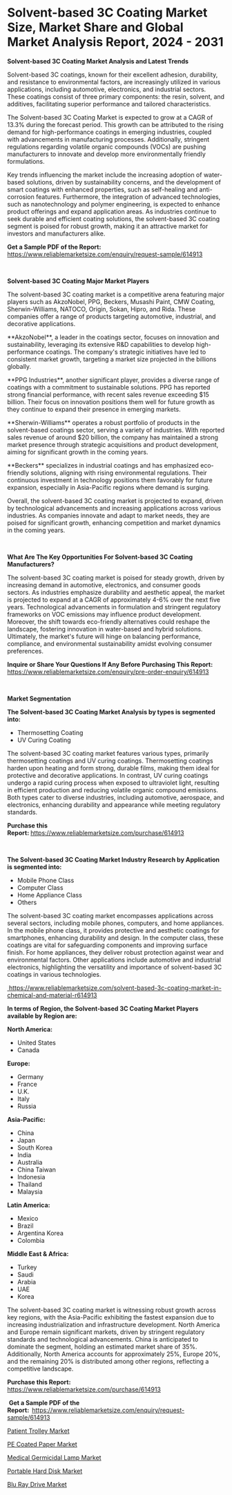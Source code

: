 <p><h1>Solvent-based 3C Coating Market Size, Market Share and Global Market Analysis Report, 2024 - 2031</h1></p><p><strong>Solvent-based 3C Coating Market Analysis and Latest Trends</strong></p>
<p><p>Solvent-based 3C coatings, known for their excellent adhesion, durability, and resistance to environmental factors, are increasingly utilized in various applications, including automotive, electronics, and industrial sectors. These coatings consist of three primary components: the resin, solvent, and additives, facilitating superior performance and tailored characteristics.</p><p>The Solvent-based 3C Coating Market is expected to grow at a CAGR of 13.3% during the forecast period. This growth can be attributed to the rising demand for high-performance coatings in emerging industries, coupled with advancements in manufacturing processes. Additionally, stringent regulations regarding volatile organic compounds (VOCs) are pushing manufacturers to innovate and develop more environmentally friendly formulations.</p><p>Key trends influencing the market include the increasing adoption of water-based solutions, driven by sustainability concerns, and the development of smart coatings with enhanced properties, such as self-healing and anti-corrosion features. Furthermore, the integration of advanced technologies, such as nanotechnology and polymer engineering, is expected to enhance product offerings and expand application areas. As industries continue to seek durable and efficient coating solutions, the solvent-based 3C coating segment is poised for robust growth, making it an attractive market for investors and manufacturers alike.</p></p>
<p><strong>Get a Sample PDF of the Report:&nbsp;</strong> <a href="https://www.reliablemarketsize.com/enquiry/request-sample/614913?utm_campaign=1176&utm_medium=2&utm_source=Github&utm_content=ia&utm_term=01102024&utm_id=solvent-based-3c-coating">https://www.reliablemarketsize.com/enquiry/request-sample/614913</a></p>
<p>&nbsp;</p>
<p><strong>Solvent-based 3C Coating Major Market Players</strong></p>
<p><p>The solvent-based 3C coating market is a competitive arena featuring major players such as AkzoNobel, PPG, Beckers, Musashi Paint, CMW Coating, Sherwin-Williams, NATOCO, Origin, Sokan, Hipro, and Rida. These companies offer a range of products targeting automotive, industrial, and decorative applications.</p><p>**AkzoNobel**, a leader in the coatings sector, focuses on innovation and sustainability, leveraging its extensive R&D capabilities to develop high-performance coatings. The company's strategic initiatives have led to consistent market growth, targeting a market size projected in the billions globally.</p><p>**PPG Industries**, another significant player, provides a diverse range of coatings with a commitment to sustainable solutions. PPG has reported strong financial performance, with recent sales revenue exceeding $15 billion. Their focus on innovation positions them well for future growth as they continue to expand their presence in emerging markets.</p><p>**Sherwin-Williams** operates a robust portfolio of products in the solvent-based coatings sector, serving a variety of industries. With reported sales revenue of around $20 billion, the company has maintained a strong market presence through strategic acquisitions and product development, aiming for significant growth in the coming years.</p><p>**Beckers** specializes in industrial coatings and has emphasized eco-friendly solutions, aligning with rising environmental regulations. Their continuous investment in technology positions them favorably for future expansion, especially in Asia-Pacific regions where demand is surging.</p><p>Overall, the solvent-based 3C coating market is projected to expand, driven by technological advancements and increasing applications across various industries. As companies innovate and adapt to market needs, they are poised for significant growth, enhancing competition and market dynamics in the coming years.</p></p>
<p>&nbsp;</p>
<p><strong>What Are The Key Opportunities For Solvent-based 3C Coating Manufacturers?</strong></p>
<p><p>The solvent-based 3C coating market is poised for steady growth, driven by increasing demand in automotive, electronics, and consumer goods sectors. As industries emphasize durability and aesthetic appeal, the market is projected to expand at a CAGR of approximately 4-6% over the next five years. Technological advancements in formulation and stringent regulatory frameworks on VOC emissions may influence product development. Moreover, the shift towards eco-friendly alternatives could reshape the landscape, fostering innovation in water-based and hybrid solutions. Ultimately, the market's future will hinge on balancing performance, compliance, and environmental sustainability amidst evolving consumer preferences.</p></p>
<p><strong>Inquire or Share Your Questions If Any Before Purchasing This Report:</strong> <a href="https://www.reliablemarketsize.com/enquiry/pre-order-enquiry/614913?utm_campaign=1176&utm_medium=2&utm_source=Github&utm_content=ia&utm_term=01102024&utm_id=solvent-based-3c-coating">https://www.reliablemarketsize.com/enquiry/pre-order-enquiry/614913</a></p>
<p>&nbsp;</p>
<p><strong>Market Segmentation</strong></p>
<p><strong>The Solvent-based 3C Coating Market Analysis by types is segmented into:</strong></p>
<p><ul><li>Thermosetting Coating</li><li>UV Curing Coating</li></ul></p>
<p><p>The solvent-based 3C coating market features various types, primarily thermosetting coatings and UV curing coatings. Thermosetting coatings harden upon heating and form strong, durable films, making them ideal for protective and decorative applications. In contrast, UV curing coatings undergo a rapid curing process when exposed to ultraviolet light, resulting in efficient production and reducing volatile organic compound emissions. Both types cater to diverse industries, including automotive, aerospace, and electronics, enhancing durability and appearance while meeting regulatory standards.</p></p>
<p><strong>Purchase this Report:&nbsp;</strong><a href="https://www.reliablemarketsize.com/purchase/614913?utm_campaign=1176&utm_medium=2&utm_source=Github&utm_content=ia&utm_term=01102024&utm_id=solvent-based-3c-coating">https://www.reliablemarketsize.com/purchase/614913</a></p>
<p>&nbsp;</p>
<p><strong>The Solvent-based 3C Coating Market Industry Research by Application is segmented into:</strong></p>
<p><ul><li>Mobile Phone Class</li><li>Computer Class</li><li>Home Appliance Class</li><li>Others</li></ul></p>
<p><p>The solvent-based 3C coating market encompasses applications across several sectors, including mobile phones, computers, and home appliances. In the mobile phone class, it provides protective and aesthetic coatings for smartphones, enhancing durability and design. In the computer class, these coatings are vital for safeguarding components and improving surface finish. For home appliances, they deliver robust protection against wear and environmental factors. Other applications include automotive and industrial electronics, highlighting the versatility and importance of solvent-based 3C coatings in various technologies.</p></p>
<p><a href="https://www.reliablemarketsize.com/solvent-based-3c-coating-market-in-chemical-and-material-r614913?utm_campaign=1176&utm_medium=2&utm_source=Github&utm_content=ia&utm_term=01102024&utm_id=solvent-based-3c-coating">&nbsp;https://www.reliablemarketsize.com/solvent-based-3c-coating-market-in-chemical-and-material-r614913</a></p>
<p><strong>In terms of Region, the Solvent-based 3C Coating Market Players available by Region are:</strong></p>
<p>
    <p> <strong> North America: </strong>
        <ul>
            <li>United States</li>
            <li>Canada</li>
        </ul>
        </p> 
    <p> <strong> Europe: </strong>
        <ul>
            <li>Germany</li>
            <li>France</li>
            <li>U.K.</li>
            <li>Italy</li>
            <li>Russia</li>
        </ul>
        </p> 
    <p> <strong> Asia-Pacific: </strong>
        <ul>
            <li>China</li>
            <li>Japan</li>
            <li>South Korea</li>
            <li>India</li>
            <li>Australia</li>
            <li>China Taiwan</li>
            <li>Indonesia</li>
            <li>Thailand</li>
            <li>Malaysia</li>
        </ul>
        </p> 
    <p> <strong> Latin America: </strong>
        <ul>
            <li>Mexico</li>
            <li>Brazil</li>
            <li>Argentina Korea</li>
            <li>Colombia</li>
        </ul>
        </p> 
    <p> <strong> Middle East & Africa: </strong>
        <ul>
            <li>Turkey</li>
            <li>Saudi</li>
            <li>Arabia</li>
            <li>UAE</li>
            <li>Korea</li>
        </ul>
    </p>
    </p>
<p><p>The solvent-based 3C coating market is witnessing robust growth across key regions, with the Asia-Pacific exhibiting the fastest expansion due to increasing industrialization and infrastructure development. North America and Europe remain significant markets, driven by stringent regulatory standards and technological advancements. China is anticipated to dominate the segment, holding an estimated market share of 35%. Additionally, North America accounts for approximately 25%, Europe 20%, and the remaining 20% is distributed among other regions, reflecting a competitive landscape.</p></p>
<p><strong>Purchase this Report: </strong><a href="https://www.reliablemarketsize.com/purchase/614913?utm_campaign=1176&utm_medium=2&utm_source=Github&utm_content=ia&utm_term=01102024&utm_id=solvent-based-3c-coating">https://www.reliablemarketsize.com/purchase/614913</a></p>
<p>&nbsp;<strong>Get a Sample PDF of the Report:&nbsp;&nbsp;</strong><a href="https://www.reliablemarketsize.com/enquiry/request-sample/614913?utm_campaign=1176&utm_medium=2&utm_source=Github&utm_content=ia&utm_term=01102024&utm_id=solvent-based-3c-coating">https://www.reliablemarketsize.com/enquiry/request-sample/614913</a></p>
<p><strong></strong></p>
<p><p><a href="https://www.linkedin.com/pulse/patient-trolley-market2024-2031-industry-insights-investment-awtwf?utm_campaign=1176&utm_medium=2&utm_source=Github&utm_content=ia&utm_term=01102024&utm_id=solvent-based-3c-coating">Patient Trolley Market</a></p><p><a href="https://github.com/RickHolmes3/Market-Research-Report-List-6/blob/main/pe-coated-paper-market.md?utm_campaign=1176&utm_medium=2&utm_source=Github&utm_content=ia&utm_term=01102024&utm_id=solvent-based-3c-coating">PE Coated Paper Market</a></p><p><a href="https://www.linkedin.com/pulse/medical-germicidal-lamp-industry-sector-market-dynamics-j3qif?utm_campaign=1176&utm_medium=2&utm_source=Github&utm_content=ia&utm_term=01102024&utm_id=solvent-based-3c-coating">Medical Germicidal Lamp Market</a></p><p><a href="https://issuu.com/reportprime-2/docs/portable-hard-disk-market-size-2030_2a61ca3b4a50e5?utm_campaign=1176&utm_medium=2&utm_source=Github&utm_content=ia&utm_term=01102024&utm_id=solvent-based-3c-coating">Portable Hard Disk Market</a></p><p><a href="https://issuu.com/reportprime-2/docs/blu-ray-drive-market-size-2030.pptx_e72aaaf11b7438?utm_campaign=1176&utm_medium=2&utm_source=Github&utm_content=ia&utm_term=01102024&utm_id=solvent-based-3c-coating">Blu Ray Drive Market</a></p></p>